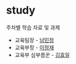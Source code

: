# study
주차별 학습 자료 및 과제

* 교육팀장 - [남민정](https://github.com/RunaNam)
* 교육부장 - [이정재](https://github.com/JungJaeLee-JJ)
* 교육부 심부름꾼 - [김효일](https://github.com/kimhyoil)

